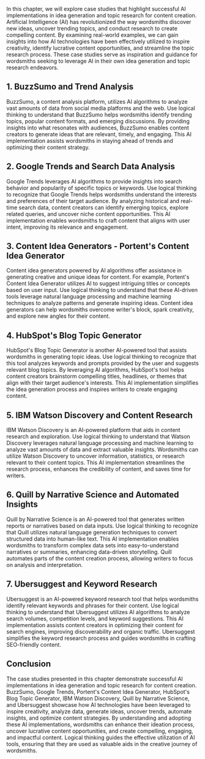 
In this chapter, we will explore case studies that highlight successful AI implementations in idea generation and topic research for content creation. Artificial Intelligence (AI) has revolutionized the way wordsmiths discover new ideas, uncover trending topics, and conduct research to create compelling content. By examining real-world examples, we can gain insights into how AI technologies have been effectively utilized to inspire creativity, identify lucrative content opportunities, and streamline the topic research process. These case studies serve as inspiration and guidance for wordsmiths seeking to leverage AI in their own idea generation and topic research endeavors.

1\. BuzzSumo and Trend Analysis
------------------------------

BuzzSumo, a content analysis platform, utilizes AI algorithms to analyze vast amounts of data from social media platforms and the web. Use logical thinking to understand that BuzzSumo helps wordsmiths identify trending topics, popular content formats, and emerging discussions. By providing insights into what resonates with audiences, BuzzSumo enables content creators to generate ideas that are relevant, timely, and engaging. This AI implementation assists wordsmiths in staying ahead of trends and optimizing their content strategy.

2\. Google Trends and Search Data Analysis
-----------------------------------------

Google Trends leverages AI algorithms to provide insights into search behavior and popularity of specific topics or keywords. Use logical thinking to recognize that Google Trends helps wordsmiths understand the interests and preferences of their target audience. By analyzing historical and real-time search data, content creators can identify emerging topics, explore related queries, and uncover niche content opportunities. This AI implementation enables wordsmiths to craft content that aligns with user intent, improving its relevance and engagement.

3\. Content Idea Generators - Portent's Content Idea Generator
-------------------------------------------------------------

Content idea generators powered by AI algorithms offer assistance in generating creative and unique ideas for content. For example, Portent's Content Idea Generator utilizes AI to suggest intriguing titles or concepts based on user input. Use logical thinking to understand that these AI-driven tools leverage natural language processing and machine learning techniques to analyze patterns and generate inspiring ideas. Content idea generators can help wordsmiths overcome writer's block, spark creativity, and explore new angles for their content.

4\. HubSpot's Blog Topic Generator
---------------------------------

HubSpot's Blog Topic Generator is another AI-powered tool that assists wordsmiths in generating topic ideas. Use logical thinking to recognize that this tool analyzes keywords and prompts provided by the user and suggests relevant blog topics. By leveraging AI algorithms, HubSpot's tool helps content creators brainstorm compelling titles, headlines, or themes that align with their target audience's interests. This AI implementation simplifies the idea generation process and inspires writers to create engaging content.

5\. IBM Watson Discovery and Content Research
--------------------------------------------

IBM Watson Discovery is an AI-powered platform that aids in content research and exploration. Use logical thinking to understand that Watson Discovery leverages natural language processing and machine learning to analyze vast amounts of data and extract valuable insights. Wordsmiths can utilize Watson Discovery to uncover information, statistics, or research relevant to their content topics. This AI implementation streamlines the research process, enhances the credibility of content, and saves time for writers.

6\. Quill by Narrative Science and Automated Insights
----------------------------------------------------

Quill by Narrative Science is an AI-powered tool that generates written reports or narratives based on data inputs. Use logical thinking to recognize that Quill utilizes natural language generation techniques to convert structured data into human-like text. This AI implementation enables wordsmiths to transform complex data sets into easy-to-understand narratives or summaries, enhancing data-driven storytelling. Quill automates parts of the content creation process, allowing writers to focus on analysis and interpretation.

7\. Ubersuggest and Keyword Research
-----------------------------------

Ubersuggest is an AI-powered keyword research tool that helps wordsmiths identify relevant keywords and phrases for their content. Use logical thinking to understand that Ubersuggest utilizes AI algorithms to analyze search volumes, competition levels, and keyword suggestions. This AI implementation assists content creators in optimizing their content for search engines, improving discoverability and organic traffic. Ubersuggest simplifies the keyword research process and guides wordsmiths in crafting SEO-friendly content.

Conclusion
----------

The case studies presented in this chapter demonstrate successful AI implementations in idea generation and topic research for content creation. BuzzSumo, Google Trends, Portent's Content Idea Generator, HubSpot's Blog Topic Generator, IBM Watson Discovery, Quill by Narrative Science, and Ubersuggest showcase how AI technologies have been leveraged to inspire creativity, analyze data, generate ideas, uncover trends, automate insights, and optimize content strategies. By understanding and adopting these AI implementations, wordsmiths can enhance their ideation process, uncover lucrative content opportunities, and create compelling, engaging, and impactful content. Logical thinking guides the effective utilization of AI tools, ensuring that they are used as valuable aids in the creative journey of wordsmiths.
